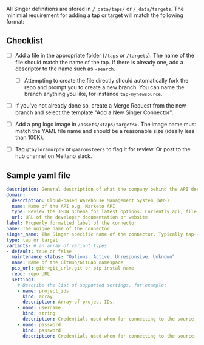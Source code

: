 <!---
Use this template when adding a new Singer tap or target to the hub. 
--->


All Singer definitions are stored in `/_data/taps/` or `/_data/targets`. The minimial requirement for adding a tap or target will match the following format:



## Checklist

- [ ] Add a file in the appropriate folder (`/taps` or `/targets`). The name of the file should match the name of the tap. If there is already one, add a descriptor to the name such as `-search`.
   - [ ] Attempting to create the file directly should automatically fork the repo and prompt you to create a new branch. You can name the branch anything you like, for instance `tap-mynewsource`.
- [ ] If you've not already done so, create a Merge Request from the new branch and select the template "Add a New Singer Connector".
- [ ] Add a png logo image in `/assets/<taps/targets>`. The image name must match the YAML file name and should be a reasonable size (ideally less than 100K).
- [ ] Tag `@tayloramurphy` or `@aaronsteers` to flag it for review. Or post to the hub channel on Meltano slack.


## Sample yaml file

```yaml
description: General description of what the company behind the API does
domain:
  description: Cloud-based Warehouse Management System (WMS)
  name: Name of the API e.g. Marketo API
  type: Review the JSON Schema for latest options. Currently api, file, database.
  url: URL of the developer documentation or website
label: Properly formatted label of the connector
name: The unique name of the connector
singer_name: The Singer specific name of the connector. Typically tap-<name> or target-<name>
type: tap or target
variants: # an array of variant types
- default: true or false
  maintenance_status: "Options: Active, Unresponsive, Unknown"
  name: Name of the GitHub/GitLab namespace
  pip_url: git+<git_url>.git or pip instal name
  repo: repo URL
  settings:
    # Describe the list of supported settings, for example:
    - name: project_ids
      kind: array
      description: Array of project IDs.
    - name: username
      kind: string
      description: Credentials used when for connecting to the source.
    - name: password
      kind: password
      description: Credentials used when for connecting to the source.
```

